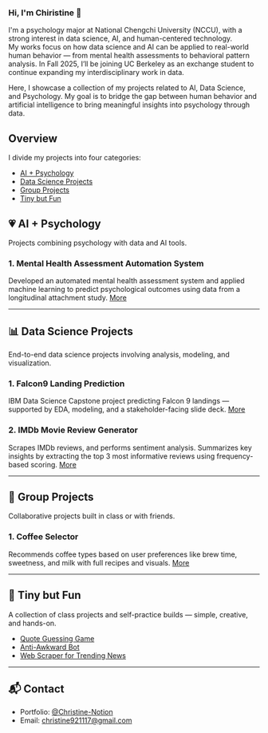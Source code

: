 ### Hi, I'm Chiristine 👋
I'm a psychology major at National Chengchi University (NCCU), with a strong interest in data science, AI, and human-centered technology.  
My works focus on how data science and AI can be applied to real-world human behavior — from mental health assessments to behavioral pattern analysis. In Fall 2025, I’ll be joining UC Berkeley as an exchange student to continue expanding my interdisciplinary work in data.

Here, I showcase a collection of my projects related to AI, Data Science, and Psychology. My goal is to bridge the gap between human behavior and artificial intelligence to bring meaningful insights into psychology through data.

## Overview
I divide my projects into four categories:

- [AI + Psychology](#-ai--psychology)
- [Data Science Projects](#-data-science-projects)
- [Group Projects](#-group-projects)
- [Tiny but Fun](#-tiny-but-fun)




## 💗 AI + Psychology
Projects combining psychology with data and AI tools.

###  1. Mental Health Assessment Automation System
Developed an automated mental health assessment system and applied machine learning to predict psychological outcomes using data from a longitudinal attachment study. [More](AI-Psychology/Mental%20Health%20Assessment%20Automation%20System)

---

## 📊 Data Science Projects
End-to-end data science projects involving analysis, modeling, and visualization.

###  1. Falcon9 Landing Prediction 
IBM Data Science Capstone project predicting Falcon 9 landings — supported by EDA, modeling, and a stakeholder-facing slide deck. [More](Data-Science-Projects/SpaceX)

###  2. IMDb Movie Review Generator
Scrapes IMDb reviews, and performs sentiment analysis.
Summarizes key insights by extracting the top 3 most informative reviews using frequency-based scoring. [More](#)

---

## 🤝 Group Projects
Collaborative projects built in class or with friends.

### 1. Coffee Selector
Recommends coffee types based on user preferences like brew time, sweetness, and milk with full recipes and visuals.  [More](#)

---

## 🎈 Tiny but Fun 
A collection of class projects and self-practice builds — simple, creative, and hands-on.

- [Quote Guessing Game](Tiny%20but%20Fun/Quote_Guessing_Game.ipynb)
- [Anti-Awkward Bot](Tiny%20but%20Fun/Anti-Awkward%20Bot.ipynb)
- [Web Scraper for Trending News](Tiny%20but%20Fun/Web_Scraper_for_Trending_News.ipynb)

---

## 📬 Contact
- Portfolio: [@Christine-Notion](https://tidal-oval-da2.notion.site/Hi-I-m-Chiao-Chieh-Deng-1c323cab8111808e8afffbc7d5552a83)
- Email: christine921117@gmail.com
